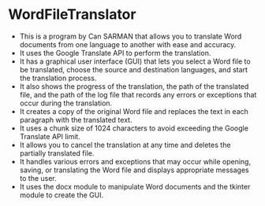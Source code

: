 # WordFileTranslator
- This is a program by Can SARMAN that allows you to translate Word documents from one language to another with ease and accuracy.
- It uses the Google Translate API to perform the translation.
- It has a graphical user interface (GUI) that lets you select a Word file to be translated, choose the source and destination languages, and start the translation process.
- It also shows the progress of the translation, the path of the translated file, and the path of the log file that records any errors or exceptions that occur during the translation.
- It creates a copy of the original Word file and replaces the text in each paragraph with the translated text.
- It uses a chunk size of 1024 characters to avoid exceeding the Google Translate API limit.
- It allows you to cancel the translation at any time and deletes the partially translated file.
- It handles various errors and exceptions that may occur while opening, saving, or translating the Word file and displays appropriate messages to the user.
- It uses the docx module to manipulate Word documents and the tkinter module to create the GUI.
